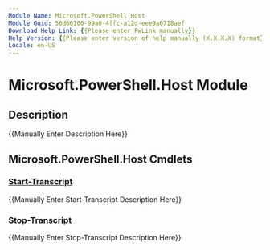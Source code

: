 ```yaml
---
Module Name: Microsoft.PowerShell.Host
Module Guid: 56d66100-99a0-4ffc-a12d-eee9a6718aef
Download Help Link: {{Please enter FwLink manually}}
Help Version: {{Please enter version of help manually (X.X.X.X) format}}
Locale: en-US
---
```


# Microsoft.PowerShell.Host Module
## Description
{{Manually Enter Description Here}}

## Microsoft.PowerShell.Host Cmdlets
### [Start-Transcript](Start-Transcript.md)
{{Manually Enter Start-Transcript Description Here}}

### [Stop-Transcript](Stop-Transcript.md)
{{Manually Enter Stop-Transcript Description Here}}

